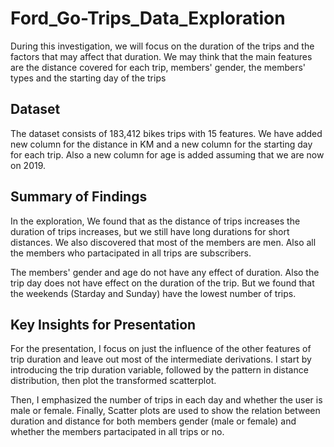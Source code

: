 # Ford_Go-Trips_Data_Exploration
During this investigation, we will focus on the duration of the trips and the factors that may affect that duration. We may think that the main features are the distance covered for each trip, members' gender, the members' types and the starting day of the trips

## Dataset

The dataset consists of 183,412 bikes trips with 15 features. We have added 
new column for the distance in KM and a new column for the starting day for
each trip. Also a new column for age is added assuming that we are now on 2019.


## Summary of Findings

In the exploration, We found that as the distance of trips increases the duration
of trips increases, but we still have long durations for short distances.
We also discovered that most of the members are men. Also all the members who 
partacipated in all trips are subscribers.

The members' gender and age do not have any effect of duration. Also the trip day does not
have effect on the duration of the trip. But we found that the weekends (Starday and Sunday)
have the lowest number of trips.


## Key Insights for Presentation

For the presentation, I focus on just the influence of the other features of trip duration
and leave out most of the intermediate derivations. I start by introducing the
trip duration variable, followed by the pattern in distance distribution, then plot the
transformed scatterplot.

Then, I emphasized the number of trips in each day and whether the user is male or female.
Finally, Scatter plots are used to show the relation between duration and distance for both 
members gender (male or female) and whether the members partacipated in all trips or no.
